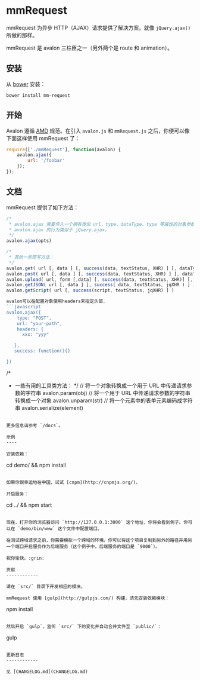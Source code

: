 mmRequest
=========

mmRequest 为异步 HTTP（AJAX）请求提供了解决方案。就像 `jQuery.ajax()` 所做的那样。

mmRequest 是 avalon 三柱臣之一（另外两个是 route 和 animation）。


安装
------------

从 [bower](http://bower.io/) 安装：

```
bower install mm-request
```

开始
------------

Avalon 遵循 [AMD](https://github.com/amdjs/amdjs-api) 规范。在引入 `avalon.js` 和 `mmRequest.js` 之后，你便可以像下面这样使用 mmRequest 了：

```javascript
require(['./mmRequest'], function(avalon) {
    avalon.ajax({
        url: '/foobar'
    });
});
```

文档
-------------

mmRequest 提供了如下方法：

```javascript
/*
 * avalon.ajax 需要传入一个拥有类似 url、type、dataType、type 等属性的对象参数；
 * avalon.ajax 的行为类似于 jQuery.ajax。
 */
avalon.ajax(opts)

/*
 * 其他一些简写方法：
 */
avalon.get( url [, data ] [, success(data, textStatus, XHR) ] [, dataType ] )
avalon.post( url [, data ] [, success(data, textStatus, XHR) ] [, dataType ] )
avalon.upload( url, form [,data] [, success(data, textStatus, XHR)] [, dataType])
avalon.getJSON( url [, data ] [, success( data, textStatus, jqXHR ) ] )
avalon.getScript( url [, success(script, textStatus, jqXHR) ] )

avalon可以在配置对象使用headers来指定头部, 
```javascript
avalon.ajax({
	type: "POST",
	url: "your-path",
	headers: {
      xxx: "yyy"

   },
   success: function(){}

})

```

/*
 * 一些有用的工具类方法：
 */
// 将一个对象转换成一个用于 URL 中传递请求参数的字符串
avalon.param(obj)
// 将一个用于 URL 中传递请求参数的字符串转换成一个对象
avalon.unparam(str)
// 将一个元素中的表单元素编码成字符串
avalon.serialize(element)
```

更多信息请参考 `/docs`。

示例
----

安装依赖：

```
cd demo/ && npm install
```

如果你很幸运地在中国，试试 [cnpm](http://cnpmjs.org/)。

开启服务：

```
cd ../ && npm start
```

现在，打开你的浏览器访问 `http://127.0.0.1:3000` 这个地址，你将会看到例子。你可以在 `demo/bin/www` 这个文件中配置端口。

在测试跨域请求之前，你需要模拟一个跨域的环境。你可以将这个项目复制到另外的路径并用另一个端口开启服务作为后端服务（这个例子中，后端服务的端口是 `9000`）。

祝你愉快。:grin:

贡献
------------

请在 `src/` 目录下开发相应的模块。

mmRequest 使用 [gulp](http://gulpjs.com/) 构建，请先安装依赖模块：

```
npm install
```

然后开启 `gulp`，监听 `src/` 下的变化并自动合并文件至 `public/`：

```
gulp
```

更新日志
------------

见 [CHANGELOG.md](CHANGELOG.md)

